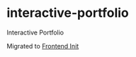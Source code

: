 # interactive-portfolio
Interactive Portfolio

Migrated to [Frontend Init](https://github.com/cusxio/frontend-init)

